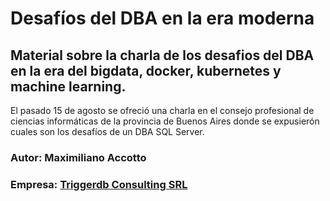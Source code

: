 # Desafíos del DBA en la era moderna

## Material sobre la charla de los desafios del DBA en la era del bigdata, docker, kubernetes y machine learning.
El pasado 15 de agosto se ofreció una charla en el consejo profesional de ciencias informáticas de la provincia de Buenos Aires donde se expusierón cuales son los desafíos de un DBA SQL Server.

### Autor: Maximiliano Accotto
### Empresa: [Triggerdb Consulting SRL](https://www.triggerdb.com)


